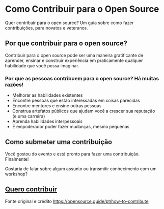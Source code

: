 # Como Contribuir para o Open Source
Quer contribuir para o open source? Um guia sobre como fazer contribuições, para novatos e veteranos.

## Por que contribuir para o open source?
Contribuir para o open source pode ser uma maneira gratificante de aprender, ensinar e construir experiência em praticamente qualquer habilidade que você possa imaginar.

### Por que as pessoas contribuem para o open source? Há muitas razões!

- Melhorar as habilidades existentes
- Encontre pessoas que estão interessadas em coisas parecidas
- Encontre mentores e ensine outras pessoas
- Construa artefatos públicos que ajudam você a crescer sua reputação (e uma carreira)
- Aprenda habilidades interpessoais
- É empoderador poder fazer mudanças, mesmo pequenas


## Como submeter uma contribuição
Você gostou do evento e está pronto para fazer uma contribuição. Finalmente!

Gostaria de falar sobre algum assunto ou transmitir conhecimento com um workshop?

## [Quero contribuir](https://github.com/hacktoberfestbrasil/2020/issues/new/choose)

Fonte original e crédito
https://opensource.guide/pt/how-to-contribute
